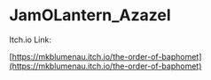 # JamOLantern_Azazel

Itch.io Link: 

[https://mkblumenau.itch.io/the-order-of-baphomet](https://mkblumenau.itch.io/the-order-of-baphomet)
